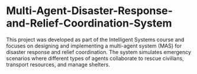 # Multi-Agent-Disaster-Response-and-Relief-Coordination-System

This project was developed as part of the Intelligent Systems course and focuses on designing and implementing a multi-agent system (MAS) for disaster response and relief coordination. The system simulates emergency scenarios where different types of agents collaborate to rescue civilians, transport resources, and manage shelters.
